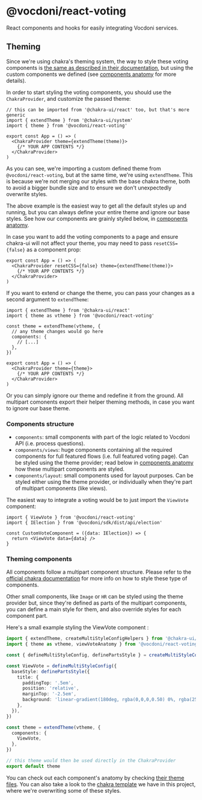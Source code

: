 @vocdoni/react-voting
==========================

React components and hooks for easily integrating Vocdoni services.

Theming
-------

Since we're using chakra's theming system, the way to style these voting
components is [the same as described in their documentation][chakra theming],
but using the custom components we defined (see [components anatomy] for more
details).

In order to start styling the voting components, you should use the
`ChakraProvider`, and customize the passed theme:

~~~tsx
// this can be imported from '@chakra-ui/react' too, but that's more generic
import { extendTheme } from '@chakra-ui/system'
import { theme } from '@vocdoni/react-voting'

export const App = () => (
  <ChakraProvider theme={extendTheme(theme)}>
    {/* YOUR APP CONTENTS */}
  </ChakraProvider>
)
~~~

As you can see, we're importing a custom defined theme from
`@vocdoni/react-voting`, but at the same time, we're using `extendTheme`.
This is because we're not merging our styles with the base chakra theme, both to
avoid a bigger bundle size and to ensure we don't unexpectedly overwrite styles.

The above example is the easiest way to get all the default styles up and
running, but you can always define your entire theme and ignore our base styles.
See how our components are grainly styled below, in [components anatomy].

In case you want to add the voting components to a page and ensure chakra-ui
will not affect your theme, you may need to pass `resetCSS={false}` as a
component prop:

~~~tsx
export const App = () => (
  <ChakraProvider resetCSS={false} theme={extendTheme(theme)}>
    {/* YOUR APP CONTENTS */}
  </ChakraProvider>
)
~~~

If you want to extend or change the theme, you can pass your changes as a second
argument to `extendTheme`:

~~~tsx
import { extendTheme } from '@chakra-ui/react'
import { theme as vtheme } from '@vocdoni/react-voting'

const theme = extendTheme(vtheme, {
  // any theme changes would go here
  components: {
    // [...]
  },
})

export const App = () => (
  <ChakraProvider theme={theme}>
    {/* YOUR APP CONTENTS */}
  </ChakraProvider>
)
~~~

Or you can simply ignore our theme and redefine it from the ground. All
multipart comonents export their helper theming methods, in case you want to
ignore our base theme.

### Components structure

- `components`: small components with part of the logic related to Vocdoni API
  (i.e. process questions).
- `components/views`: huge components containing all the required components for
  full featured flows (i.e. full featured voting page). Can be styled using the
  theme provider; read below in [components anatomy] how these multipart
  components are styled.
- `components/layout`: small components used for layout purposes. Can be styled
  either using the theme provider, or individually when they're part of
  multipart components (like views).

The easiest way to integrate a voting would be to just import the `ViewVote`
component:

~~~tsx
import { ViewVote } from '@vocdoni/react-voting'
import { IElection } from '@vocdoni/sdk/dist/api/election'

const CustomVoteComponent = ({data: IElection}) => {
  return <ViewVote data={data} />
}
~~~


### Theming components

All components follow a multipart component structure. Please refer to the
[official chakra documentation][multipart components] for more info on how to
style these type of components.

Other small components, like `Image` or `HR` can be styled using the theme
provider but, since they're defined as parts of the multipart components, you
can define a main style for them, and also override styles for each component
part.

Here's a small example styling the ViewVote component :

~~~ts
import { extendTheme, createMultiStyleConfigHelpers } from '@chakra-ui/react'
import { theme as vtheme, viewVoteAnatomy } from '@vocdoni/react-voting'

const { defineMultiStyleConfig, definePartsStyle } = createMultiStyleConfigHelpers(viewVoteAnatomy)

const ViewVote = defineMultiStyleConfig({
  baseStyle: definePartsStyle({
    title: {
      paddingTop: '.5em',
      position: 'relative',
      marginTop: '-2.5em',
      background: 'linear-gradient(180deg, rgba(0,0,0,0.50) 0%, rgba(255,255,255,0) 100%)'
    },
  }),
})

const theme = extendTheme(vtheme, {
  components: {
    ViewVote,
  },
})

// this theme would then be used directly in the ChakraProvider
export default theme
~~~

You can check out each component's anatomy by checking
[their theme files][theme path]. You can also take a look to the
[chakra template] we have in this project, where we're overwriting some of these
styles.

[components structure]: #components-structure
[components anatomy]: #components-anatomy
[chakra theming]: https://chakra-ui.com/docs/styled-system/customize-theme#customizing-theme-tokens
[advanced theming]: https://chakra-ui.com/docs/styled-system/advanced-theming
[multipart components]: https://chakra-ui.com/docs/styled-system/component-style#styling-multipart-components
[questions]: #questions
[theme path]: ./src/theme
[chakra template]: ../../templates/chakra/src/theme

